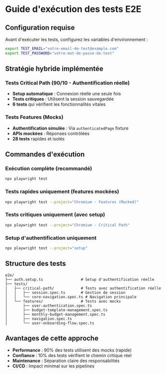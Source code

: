 # Guide d'exécution des tests E2E

## Configuration requise

Avant d'exécuter les tests, configurez les variables d'environnement :

```bash
export TEST_EMAIL="votre-email-de-test@example.com"
export TEST_PASSWORD="votre-mot-de-passe-de-test"
```

## Stratégie hybride implémentée

### Tests Critical Path (90/10 - Authentification réelle)

- **Setup automatique** : Connexion réelle une seule fois
- **Tests critiques** : Utilisent la session sauvegardée
- **6 tests** qui vérifient les fonctionnalités vitales

### Tests Features (Mocks)

- **Authentification simulée** : Via `authenticatedPage` fixture
- **APIs mockées** : Réponses contrôlées
- **28 tests** rapides et isolés

## Commandes d'exécution

### Exécution complète (recommandé)

```bash
npx playwright test
```

### Tests rapides uniquement (features mockées)

```bash
npx playwright test --project="Chromium - Features (Mocked)"
```

### Tests critiques uniquement (avec setup)

```bash
npx playwright test --project="Chromium - Critical Path"
```

### Setup d'authentification uniquement

```bash
npx playwright test --project="setup"
```

## Structure des tests

```
e2e/
├── auth.setup.ts                 # Setup d'authentification réelle
├── tests/
│   ├── critical-path/            # Tests avec authentification réelle
│   │   ├── session.spec.ts       # Gestion de session
│   │   └── core-navigation.spec.ts # Navigation principale
│   └── features/                 # Tests avec mocks
│       ├── user-authentication.spec.ts
│       ├── budget-template-management.spec.ts
│       ├── monthly-budget-management.spec.ts
│       ├── navigation.spec.ts
│       └── user-onboarding-flow.spec.ts
```

## Avantages de cette approche

- **Performance** : 90% des tests utilisent des mocks (rapide)
- **Confiance** : 10% des tests vérifient le chemin critique réel
- **Maintenance** : Séparation claire des responsabilités
- **CI/CD** : Impact minimal sur les pipelines
